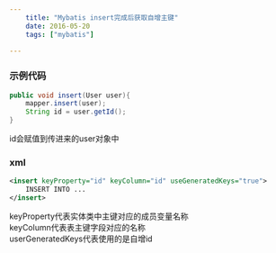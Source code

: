 ```yaml
---
    title: "Mybatis insert完成后获取自增主键"
    date: 2016-05-20
    tags: ["mybatis"]
    
---
```


### 示例代码
```java
public void insert(User user){
    mapper.insert(user);
    String id = user.getId();
}
```
id会赋值到传进来的user对象中

### xml
```xml
<insert keyProperty="id" keyColumn="id" useGeneratedKeys="true">
    INSERT INTO ...
</insert>
```
keyProperty代表实体类中主键对应的成员变量名称  
keyColumn代表表主键字段对应的名称  
userGeneratedKeys代表使用的是自增id
